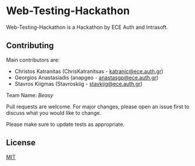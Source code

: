 # Web-Testing-Hackathon

Web-Testing-Hackathon is a Hackathon by ECE Auth and Intrasoft.

## Contributing

Main contributors are:
* Christos Katranitas (ChrisKatranitsas - katranic@ece.auth.gr)
* Georgios Anastasiadis (anapgeo - anastasgp@ece.auth.gr)
* Stavros Kiigmas (Stavroskiig - stavkiig@ece.auth.gr)

Team Name: *Beasy*

Pull requests are welcome. For major changes, please open an issue first
to discuss what you would like to change.

Please make sure to update tests as appropriate.

## License

[MIT](https://choosealicense.com/licenses/mit/)
